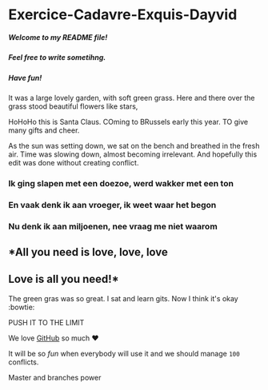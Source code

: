 # Exercice-Cadavre-Exquis-Dayvid

##### Welcome to my README file!
##### Feel free to write sometihng.
##### Have fun!

It was a large lovely garden,
with soft green grass.
 Here and there over the grass stood beautiful flowers like stars,


HoHoHo this is Santa Claus. COming to BRussels early this year. TO give many gifts and cheer.

As the sun was setting down, we sat on the bench and breathed in the fresh air.
Time was slowing down, almost becoming irrelevant.
And hopefully this edit was done without creating conflict.

### Ik ging slapen met een doezoe, werd wakker met een ton
### En vaak denk ik aan vroeger, ik weet waar het begon
### Nu denk ik aan miljoenen, nee vraag me niet waarom

## *All you need is love, love, love
## Love is all you need!*


The green gras was so great.
I sat and learn gits.
Now I think it's okay :bowtie:


PUSH IT TO THE LIMIT


We love [GitHub](https://github.com) so much :heart:

It will be so *fun* when everybody will use it and we should manage `100` conflicts.

Master and branches power
